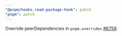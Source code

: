 ```yaml
---
"@pnpm/hooks.read-package-hook": patch
"pnpm": patch
---
```


Override peerDependencies in `pnpm.overrides` [#6759](https://github.com/pnpm/pnpm/issues/6759).
